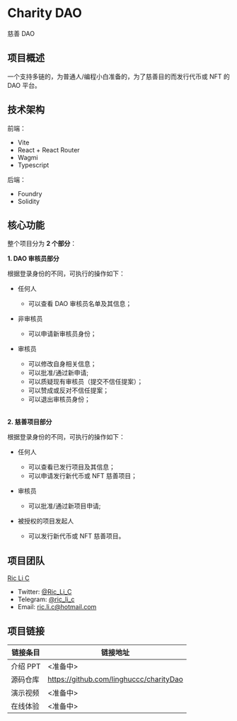 # Charity DAO

慈善 DAO

## 项目概述

一个支持多链的，为普通人/编程小白准备的，为了慈善目的而发行代币或 NFT 的 DAO 平台。

## 技术架构

前端：

-   Vite
-   React + React Router
-   Wagmi
-   Typescript

后端：

-   Foundry
-   Solidity

## 核心功能

整个项目分为 **2 个部分**：

**1. DAO 审核员部分**

根据登录身份的不同，可执行的操作如下：

-   任何人

    -   可以查看 DAO 审核员名单及其信息；

-   非审核员

    -   可以申请新审核员身份；

-   审核员
    -   可以修改自身相关信息；
    -   可以批准/通过新申请;
    -   可以质疑现有审核员（提交不信任提案）；
    -   可以赞成或反对不信任提案；
    -   可以退出审核员身份；<br><br>

**2. 慈善项目部分**

根据登录身份的不同，可执行的操作如下：

-   任何人

    -   可以查看已发行项目及其信息；
    -   可以申请发行新代币或 NFT 慈善项目；

-   审核员

    -   可以批准/通过新项目申请;

-   被授权的项目发起人

    -   可以发行新代币或 NFT 慈善项目。

## 项目团队

[Ric Li C](https://github.com/Ric-Li-C)

-   Twitter: [@Ric_Li_C](https://twitter.com/Ric_Li_C)
-   Telegram: [@ric_li_c](https://t.me/ric_li_c)
-   Email: ric.li.c@hotmail.com

## 项目链接

| 链接条目 | 链接地址                                |
| -------- | --------------------------------------- |
| 介绍 PPT | <准备中>                                |
| 源码仓库 | https://github.com/linghuccc/charityDao |
| 演示视频 | <准备中>                                |
| 在线体验 | <准备中>                                |

